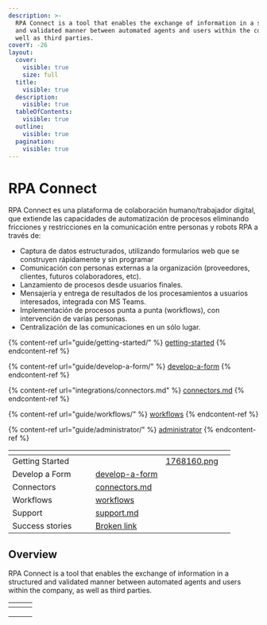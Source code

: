 ```yaml
---
description: >-
  RPA Connect is a tool that enables the exchange of information in a structured
  and validated manner between automated agents and users within the company, as
  well as third parties.
coverY: -26
layout:
  cover:
    visible: true
    size: full
  title:
    visible: true
  description:
    visible: true
  tableOfContents:
    visible: true
  outline:
    visible: true
  pagination:
    visible: true
---
```


# RPA Connect

RPA Connect es una plataforma de colaboración humano/trabajador digital, que extiende las capacidades de automatización de procesos eliminando fricciones y restricciones en la comunicación entre personas y robots RPA a través de:

* Captura de datos estructurados, utilizando formularios web que se construyen rápidamente y sin programar
* Comunicación con personas externas a la organización (proveedores, clientes, futuros colaboradores, etc).
* Lanzamiento de procesos desde usuarios finales.
* Mensajería y entrega de resultados de los procesamientos a usuarios interesados, integrada con MS Teams.
* Implementación de procesos punta a punta (workflows), con intervención de varias personas.
* Centralización de las comunicaciones en un sólo lugar.&#x20;

{% content-ref url="guide/getting-started/" %}
[getting-started](guide/getting-started/)
{% endcontent-ref %}

{% content-ref url="guide/develop-a-form/" %}
[develop-a-form](guide/develop-a-form/)
{% endcontent-ref %}

{% content-ref url="integrations/connectors.md" %}
[connectors.md](integrations/connectors.md)
{% endcontent-ref %}

{% content-ref url="guide/workflows/" %}
[workflows](guide/workflows/)
{% endcontent-ref %}

{% content-ref url="guide/administrator/" %}
[administrator](guide/administrator/)
{% endcontent-ref %}

<table data-view="cards"><thead><tr><th></th><th></th><th></th><th data-hidden data-card-target data-type="content-ref"></th><th data-hidden data-type="files"></th><th data-hidden data-card-cover data-type="files"></th></tr></thead><tbody><tr><td>Getting Started</td><td></td><td></td><td></td><td><a href=".gitbook/assets/1768160.png">1768160.png</a></td><td></td></tr><tr><td>Develop a Form</td><td></td><td></td><td><a href="guide/develop-a-form/">develop-a-form</a></td><td></td><td></td></tr><tr><td>Connectors</td><td></td><td></td><td><a href="integrations/connectors.md">connectors.md</a></td><td></td><td></td></tr><tr><td>Workflows</td><td></td><td></td><td><a href="guide/workflows/">workflows</a></td><td></td><td></td></tr><tr><td>Support</td><td></td><td></td><td><a href="contact/support.md">support.md</a></td><td></td><td></td></tr><tr><td>Success stories</td><td></td><td></td><td><a href="broken-reference">Broken link</a></td><td></td><td></td></tr></tbody></table>

## Overview

RPA Connect is a tool that enables the exchange of information in a structured and validated manner between automated agents and users within the company, as well as third parties.



<table data-view="cards"><thead><tr><th></th><th></th><th></th></tr></thead><tbody><tr><td></td><td></td><td></td></tr><tr><td></td><td></td><td></td></tr><tr><td></td><td></td><td></td></tr></tbody></table>
